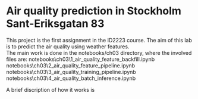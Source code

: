 # Air quality prediction in Stockholm Sant-Eriksgatan 83 
This project is the first assignment in the ID2223 course. The aim of this lab is to predict the air quality using weather features.  
The main work is done in the notebooks/ch03 directory, where the involved files are:
notebooks\ch03\1_air_quality_feature_backfill.ipynb
notebooks\ch03\2_air_quality_feature_pipeline.ipynb
notebooks\ch03\3_air_quality_training_pipeline.ipynb
notebooks\ch03\4_air_quality_batch_inference.ipynb

A brief discription of how it works is 
